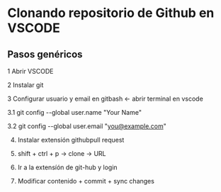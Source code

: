# Clonando repositorio de Github en VSCODE

## Pasos genéricos

1 Abrir VSCODE

2 Instalar git

3 Configurar usuario y email en gitbash <- abrir terminal en vscode

3.1 git config --global user.name "Your Name"

3.2 git config --global user.email "you@example.com"

4. Instalar extensión githubpull request

5. shift + ctrl + p -> clone -> URL

6. Ir a la extensíón de git-hub y login

7. Modificar contenido + commit + sync changes
